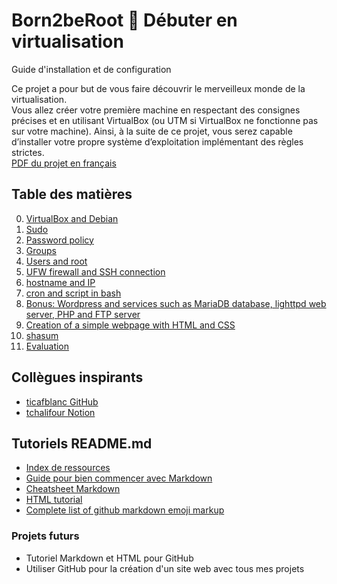 # Born2beRoot  🌈  Débuter en virtualisation

Guide d'installation et de configuration <br/>

Ce projet a pour but de vous faire découvrir le merveilleux monde de la virtualisation. <br>
Vous allez créer votre première machine en respectant des consignes précises et en
utilisant VirtualBox (ou UTM si VirtualBox ne fonctionne pas sur votre machine). Ainsi,
à la suite de ce projet, vous serez capable d’installer votre propre système d’exploitation
implémentant des règles strictes.
<br>
[PDF du projet en français](https://github.com/a42qc/Born2beRoot/blob/master/fr.subject.pdf "lien vers le PDF")

## Table des matières

0. [VirtualBox and Debian](https://github.com/a42qc/Born2beRoot/blob/master/0_VM_Debian.md)
1. [Sudo](https://github.com/a42qc/Born2beRoot/blob/master/1_sudo_config.md)
2. [Password policy](https://github.com/a42qc/Born2beRoot/blob/master/2_password_policy.md)
3. [Groups](https://github.com/a42qc/Born2beRoot/blob/master/3_groups.md)
4. [Users and root](https://github.com/a42qc/Born2beRoot/blob/master/4_users.md)
5. [UFW firewall and SSH connection](https://github.com/a42qc/Born2beRoot/blob/master/5_UFW_SSH.md)
6. [hostname and IP](https://github.com/a42qc/Born2beRoot/blob/master/6_hostname_find-IP.md)
7. [cron and script in bash](https://github.com/a42qc/Born2beRoot/blob/master/7_cron_script.md)
8. [Bonus: Wordpress and services such as MariaDB database, lighttpd web server, PHP and FTP server](https://github.com/a42qc/Born2beRoot/blob/master/8_Bonus-Wordpress.md)
9. [Creation of a simple webpage with HTML and CSS]()
10. [shasum](https://github.com/a42qc/Born2beRoot/blob/master/9_shasum.md)
11. [Evaluation](https://github.com/a42qc/Born2beRoot/blob/master/evaluation.md)

## Collègues inspirants
- [ticafblanc GitHub](https://github.com/Ticafblanc/42/tree/master/1-cursus/born2beroot)
- [tchalifour Notion](https://tchalifour91.notion.site/Journal-du-projet-6674b4305566440598f5c146e17626f4#67739434c51441bbbd44409fa0883cd4)

## Tutoriels README.md

- [Index de ressources](https://www.makeareadme.com/#more-documentation "makeareadme.com")
- [Guide pour bien commencer avec Markdown](https://blog.wax-o.com/2014/04/tutoriel-un-guide-pour-bien-commencer-avec-markdown/ "blog.wax-o.com")
- [Cheatsheet Markdown](https://github.com/tchapi/markdown-cheatsheet/blob/master/README.md#heading-1 "github.com")
- [HTML tutorial](https://www.w3schools.com/html/ "w3schools.com")
- [Complete list of github markdown emoji markup ](https://gist.github.com/rxaviers/7360908)

### Projets futurs

- Tutoriel Markdown et HTML pour GitHub
- Utiliser GitHub pour la création d'un site web avec tous mes projets
